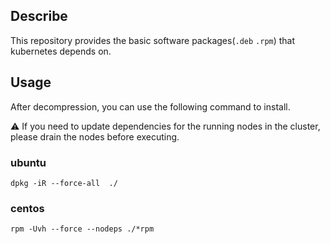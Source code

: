 ## Describe

This repository provides the basic software packages(`.deb` `.rpm`) that kubernetes depends on.


## Usage
After decompression, you can use the following command to install.

⚠ If you need to update dependencies for the running nodes in the cluster, please drain the nodes before executing.

### ubuntu
```shell
dpkg -iR --force-all  ./
```

### centos 
```shell
rpm -Uvh --force --nodeps ./*rpm
```